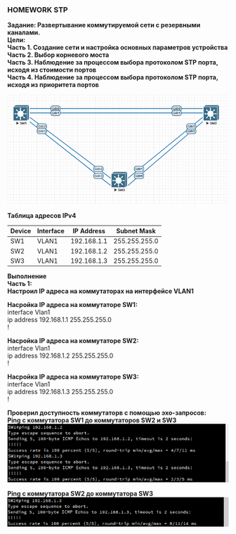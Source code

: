 ### HOMEWORK STP

**Задание: Развертывание коммутируемой сети с резервными каналами.**  
**Цели:**  
**Часть 1. Создание сети и настройка основных параметров устройства**     
**Часть 2. Выбор корневого моста**    
**Часть 3. Наблюдение за процессом выбора протоколом STP порта, исходя из стоимости портов**    
**Часть 4. Наблюдение за процессом выбора протоколом STP порта, исходя из приоритета портов**    

![Топология сети в программе EVE-NG](https://github.com/merkelev/neteng/blob/main/labs/2-STP/STP-Topology.png)

**Таблица адресов IPv4**

| Device | Interface | IP Address | Subnet Mask |  
| -------- | ------------- | -------- | -------- |
| SW1 | VLAN1 | 192.168.1.1 | 255.255.255.0 |
| SW2 | VLAN1 | 192.168.1.2 | 255.255.255.0 |
| SW3 | VLAN1 | 192.168.1.3 | 255.255.255.0 |


**Выполнение**  
**Часть 1:**  
**Настроил IP адреса на коммутаторах на интерфейсе VLAN1**  

**Насройка IP адреса на коммутаторе SW1:**  
interface Vlan1  
 ip address 192.168.1.1 255.255.255.0  
!  

**Насройка IP адреса на коммутаторе SW2:**  
interface Vlan1  
 ip address 192.168.1.2 255.255.255.0  
!  

**Насройка IP адреса на коммутаторе SW3:**  
interface Vlan1  
 ip address 192.168.1.3 255.255.255.0  
!  

**Проверил доступность коммутаторв с помощью эхо-запросов:**  
**Ping с коммутатора SW1 до коммутаторов SW2 и SW3**  
![](https://github.com/merkelev/neteng/blob/main/labs/2-STP/ping-SW1-to-SW2%26SW3.png)  

**Ping с коммутатора SW2 до коммутатора SW3**   
![](https://github.com/merkelev/neteng/blob/main/labs/2-STP/ping-SW2-to-SW3.png)  


